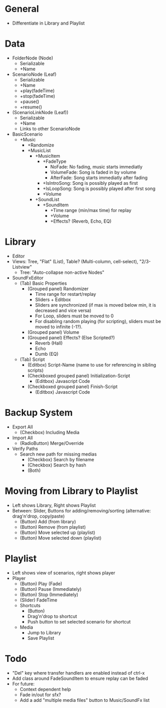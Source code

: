 # General #
  * Differentiate in Library and Playlist
# Data #
  * FolderNode (Node)
    * Serializable
    * +Name
  * ScenarioNode (Leaf)
    * Serializable
    * +Name
    * +play(fadeTime)
    * +stop(fadeTime)
    * +pause()
    * +resume()
  * (ScenarioLinkNode (Leaf))
    * Serializable
    * +Name
    * Links to other ScenarioNode
  * BasicScenario
    * +Music
      * +Randomize
      * +MusicList
        * +MusicItem
          * +FadeType
            * NoFade: No fading, music starts immediatly
            * VolumeFade: Song is faded in by volume
            * AfterFade: Song starts immediatly after fading
          * +IsIntroSong: Song is possibly played as first
          * +IsLoopSong: Song is possibly played after first song
          * +Volume
        * +SoundList
          * +SoundItem
            * +Time range (min/max time) for replay
            * +Volume
            * +Effects? (Reverb, Echo, EQ)
# Library #
  * Editor
  * Views: Tree, "Flat" (List), Table? (Multi-column, cell-select), "2/3-Listview"
    * Tree: "Auto-collapse non-active Nodes"
  * SoundFxEditor
    * (Tab) Basic Properties
      * (Grouped panel) Randomizer
        * Time range for restart/replay
        * Sliders + Editbox
        * Sliders are synchronized (if max is moved below min, it is decreased and vice versa)
        * For Loop, sliders must be moved to 0
        * For disabling random playing (for scripting), sliders must be moved to infinite (-1?).
      * (Grouped panel) Volume
      * (Grouped panel) Effects? (Else Scripted?)
        * Reverb (Hall)
        * Echo
        * Dumb (EQ)
    * (Tab) Script
      * (Editbox) Script-Name (name to use for referencing in sibling scripts)
      * (Checkboxed grouped panel) Initialization-Script
        * (Editbox) Javascript Code
      * (Checkboxed grouped panel) Finish-Script
        * (Editbox) Javascript Code
# Backup System #
  * Export All
    * (Checkbox) Including Media
  * Import All
    * (RadioButton) Merge/Override
  * Verify Paths
    * Search new path for missing medias
      * (Checkbox) Search by filename
      * (Checkbox) Search by hash
      * (Both)

# Moving from Library to Playlist #

  * Left shows Library, Right shows Playlist
  * Between: Slider, Buttons for adding/removing/sorting (alternative: drag'n'drop, copy/paste)
    * (Button) Add (from library)
    * (Button) Remove (from playlist)
    * (Button) Move selected up (playlist)
    * (Button) Move selected down (playlist)

# Playlist #
  * Left shows view of scenarios, right shows player
  * Player
    * (Button) Play (Fade)
    * (Button) Pause (Immediately)
    * (Button) Stop (Immediately)
    * (Slider) FadeTime
    * Shortcuts
      * (Button) <Shortcut F-key> <Destination scenario>
      * Drag'n'drop to shortcut
      * Push button to set selected scenario for shortcut
    * Media
      * Jump to Library
      * Save Playlist

# Todo #
  * "Del" key where transfer handlers are enabled instead of ctrl-x
  * Add class around FadeSoundItem to ensure replay can be faded
  * For future:
    * Context dependent help
    * Fade in/out for sfx?
    * Add a add "multiple media files" button to Music/SoundFx list